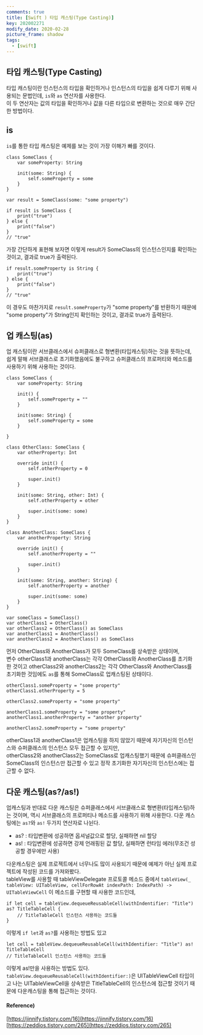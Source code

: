 ```yaml
---
comments: true
title: [Swift ) 타입 캐스팅(Type Casting)]
key: 202002271
modify_date: 2020-02-28
picture_frame: shadow
tags:
  - [swift]
---
```

 
## 타입 캐스팅(Type Casting)
 
타입 캐스팅이란 인스턴스의 타입을 확인하거나 인스턴스의 타입을 쉽게 다루기 위해 사용되는 문법인데, `is`와 `as` 연산자를 사용한다.    
이 두 연산자는 값의 타입을 확인하거나 값을 다른 타입으로 변환하는 것으로 매우 간단한 방법이다.
 
## is
 
`is`를 통한 타입 캐스팅은 예제를 보는 것이 가장 이해가 빠를 것이다.
```
class SomeClass {
    var someProperty: String
    
    init(some: String) {
        self.someProperty = some
    }
}
 
var result = SomeClass(some: "some property")
 
if result is SomeClass {
    print("true")
} else {
    print("false")
}
// "true"
```
가장 간단하게 표현해 보자면 이렇게 result가 SomeClass의 인스턴스인지를 확인하는 것이고, 결과로 true가 출력된다.
```
if result.someProperty is String {
    print("true")
} else {
    print("false")
}
// "true"
```
이 경우도 마찬가지로 `result.someProperty`가 "some property"를 반환하기 때문에 "some property"가 String인지 확인하는 것이고, 결과로 true가 출력된다.

## 업 캐스팅(as)
 
업 캐스팅이란 서브클래스에서 슈퍼클래스로 형변환(타입캐스팅)하는 것을 뜻하는데, 쉽게 말해 서브클래스로 초기화했음에도 불구하고 슈퍼클래스의 프로퍼티와 메소드를 사용하기 위해 사용하는 것이다.
```
class SomeClass {
    var someProperty: String
    
    init() {
        self.someProperty = ""
    }
    
    init(some: String) {
        self.someProperty = some
    }

}
 
class OtherClass: SomeClass {
    var otherProperty: Int
    
    override init() {
        self.otherProperty = 0
        
        super.init()
    }
 
    init(some: String, other: Int) {
        self.otherProperty = other
        
        super.init(some: some)
    }
}
 
class AnotherClass: SomeClass {
    var anotherProperty: String
    
    override init() {
        self.anotherProperty = ""
        
        super.init()
    }
    
    init(some: String, another: String) {
        self.anotherProperty = another
        
        super.init(some: some)
    }
}
 
var someClass = SomeClass()
var otherClass1 = OtherClass()
var otherClass2 = OtherClass() as SomeClass
var anotherClass1 = AnotherClass()
var anotherClass2 = AnotherClass() as SomeClass
```
먼저 OtherClass와 AnotherClass가 모두 SomeClass를 상속받은 상태이며,   
변수 otherClass1과 anotherClass는 각각 OtherClass와 AnotherClass를 초기화한 것이고 otherClass2와 anotherClass2는 각각 OtherClass와 AnotherClass를 초기화한 것임에도 `as`를 통해 SomeClass로 업캐스팅된 상태이다.
```
otherClass1.someProperty = "some property"
otherClass1.otherProperty = 5

otherClass2.someProperty = "some property"

anotherClass1.someProperty = "some property"
anotherClass1.anotherProperty = "another property"

anotherClass2.someProperty = "some property"
```
otherClass1과 anotherClass1은 업캐스팅을 하지 않았기 때문에 자기자신의 인스턴스와 슈퍼클래스의 인스턴스 모두 접근할 수 있지만,   
otherClass2와 anotherClass2는 SomeClass로 업캐스팅했기 때문에 슈퍼클래스인 SomeClass의 인스턴스만 접근할 수 있고 정작 초기화한 자기자신의 인스턴스에는 접근할 수 없다.
 
## 다운 캐스팅(as?/as!)
 
업캐스팅과 반대로 다운 캐스팅은 슈퍼클래스에서 서브클래스로 형변환(타입캐스팅)하는 것이며, 역시 서브클래스의 프로퍼티나 메소드를 사용하기 위해 사용한다.
다운 캐스팅에는 `as?`와 `as!` 두가지 연산자로 나뉜다.   
 
- as? : 타입변환에 성공하면 옵셔널값으로 할당, 실패하면 nil 할당
- as! : 타입변환에 성공하면 강제 언래핑된 값 할당, 실패하면 런타임 에러(무조건 성공할 경우에만 사용)
 
다운캐스팅은 실제 프로젝트에서 너무나도 많이 사용되기 때문에 예제가 아닌 실제 프로젝트에 작성된 코드를 가져와봤다.   
tableView를 사용할 때 tableViewDelegate 프로토콜 메소드 중에서 `tableView(_ tableView: UITableView, cellForRowAt indexPath: IndexPath) -> UITableViewCell` 이 메소드를 구현할 때 사용한 코드인데,
```
if let cell = tableView.dequeueReusableCell(withIndentifier: "Title") as? TitleTableCell {
    // TitleTableCell 인스턴스 사용하는 코드들
}
```
이렇게 `if let`과 `as?`를 사용하는 방법도 있고
```
let cell = tableView.dequeueReusableCell(withIdentifier: "Title") as! TitleTableCell
// TitleTableCell 인스턴스 사용하는 코드들
```
이렇게 as!만을 사용하는 방법도 있다.   
`tableView.dequeueReusableCell(withIdentifier:)`은 UITableViewCell 타입이고 나는 UITableViewCell을 상속받은 TitleTableCell의 인스턴스에 접근할 것이기 때문에 다운캐스팅을 통해 접근하는 것이다.
 
#### Reference)
 
[https://jinnify.tistory.com/16](https://jinnify.tistory.com/16)   
[https://zeddios.tistory.com/265](https://zeddios.tistory.com/265)
